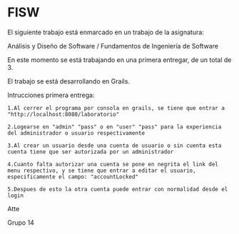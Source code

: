 # FISW


El siguiente trabajo está enmarcado en un trabajo de la asignatura:

Análisis y Diseño de Software / Fundamentos de Ingeniería de Software

En este momento se está trabajando en una primera entregar, de un total de 3.

El trabajo se está desarrollando en Grails.

Intrucciones primera entrega:

    1.Al correr el programa por consola en grails, se tiene que entrar a "http://localhost:8080/laboratorio"
    
    2.Logearse en "admin" "pass" o en "user" "pass" para la experiencia del administrador o usuario respectivamente
    
    3.Al crear un usuario desde una cuenta de usuario o sin cuenta esta cuenta tiene que ser autorizada por un administrador
    
    4.Cuanto falta autorizar una cuenta se pone en negrita el link del menu respectivo, y se tiene que entrar a editar el usuario, especificamente el campo: "accountLocked"
    
    5.Despues de esto la otra cuenta puede entrar con normalidad desde el login

Atte

Grupo 14
